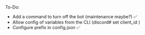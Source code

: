 To-Do: <br />
* Add a command to turn off the bot (maintenance maybe?) :white_check_mark: <br />
* Allow config of variables from the CLI (discord# set client_id <client id>) <br />
* Configure prefix in config.json :white_check_mark: <br />
